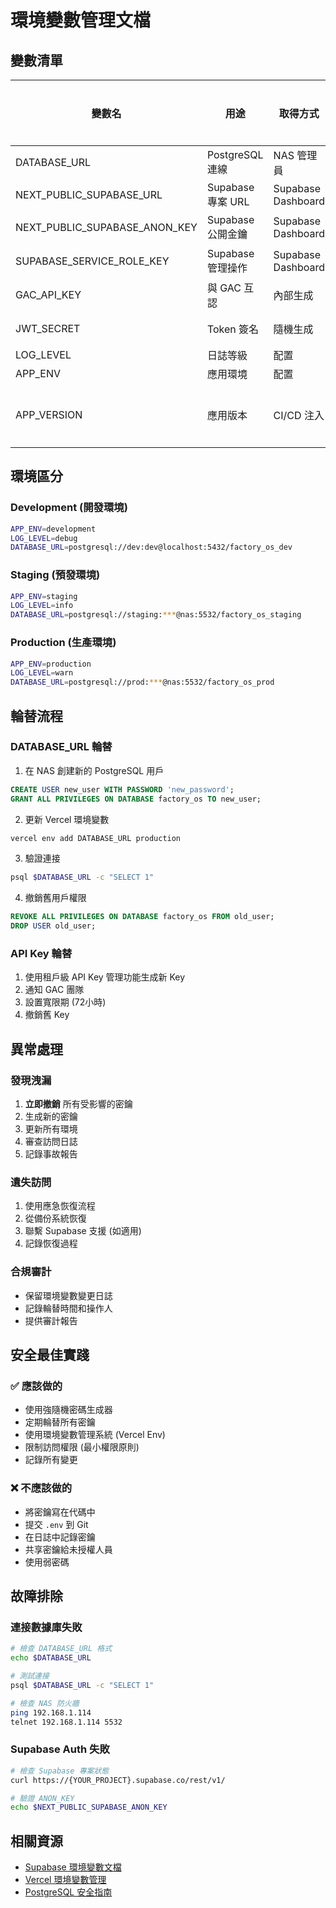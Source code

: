 # 環境變數管理文檔

## 變數清單

| 變數名 | 用途 | 取得方式 | 輪替週期 | 責任人 |
|--------|------|---------|---------|--------|
| DATABASE_URL | PostgreSQL 連線 | NAS 管理員 | 季度 | DevOps |
| NEXT_PUBLIC_SUPABASE_URL | Supabase 專案 URL | Supabase Dashboard | N/A | Tech Lead |
| NEXT_PUBLIC_SUPABASE_ANON_KEY | Supabase 公開金鑰 | Supabase Dashboard | 半年 | Tech Lead |
| SUPABASE_SERVICE_ROLE_KEY | Supabase 管理操作 | Supabase Dashboard | 半年 | Tech Lead |
| GAC_API_KEY | 與 GAC 互認 | 內部生成 | 季度 | Tech Lead |
| JWT_SECRET | Token 簽名 | 隨機生成 | 半年 | Security Team |
| LOG_LEVEL | 日誌等級 | 配置 | N/A | DevOps |
| APP_ENV | 應用環境 | 配置 | N/A | DevOps |
| APP_VERSION | 應用版本 | CI/CD 注入 | 每次部署 | CI/CD |

## 環境區分

### Development (開發環境)

```bash
APP_ENV=development
LOG_LEVEL=debug
DATABASE_URL=postgresql://dev:dev@localhost:5432/factory_os_dev
```

### Staging (預發環境)

```bash
APP_ENV=staging
LOG_LEVEL=info
DATABASE_URL=postgresql://staging:***@nas:5532/factory_os_staging
```

### Production (生產環境)

```bash
APP_ENV=production
LOG_LEVEL=warn
DATABASE_URL=postgresql://prod:***@nas:5532/factory_os_prod
```

## 輪替流程

### DATABASE_URL 輪替

1. 在 NAS 創建新的 PostgreSQL 用戶
```sql
CREATE USER new_user WITH PASSWORD 'new_password';
GRANT ALL PRIVILEGES ON DATABASE factory_os TO new_user;
```

2. 更新 Vercel 環境變數
```bash
vercel env add DATABASE_URL production
```

3. 驗證連接
```bash
psql $DATABASE_URL -c "SELECT 1"
```

4. 撤銷舊用戶權限
```sql
REVOKE ALL PRIVILEGES ON DATABASE factory_os FROM old_user;
DROP USER old_user;
```

### API Key 輪替

1. 使用租戶級 API Key 管理功能生成新 Key
2. 通知 GAC 團隊
3. 設置寬限期 (72小時)
4. 撤銷舊 Key

## 異常處理

### 發現洩漏

1. **立即撤銷** 所有受影響的密鑰
2. 生成新的密鑰
3. 更新所有環境
4. 審查訪問日誌
5. 記錄事故報告

### 遺失訪問

1. 使用應急恢復流程
2. 從備份系統恢復
3. 聯繫 Supabase 支援 (如適用)
4. 記錄恢復過程

### 合規審計

- 保留環境變數變更日誌
- 記錄輪替時間和操作人
- 提供審計報告

## 安全最佳實踐

### ✅ 應該做的

- 使用強隨機密碼生成器
- 定期輪替所有密鑰
- 使用環境變數管理系統 (Vercel Env)
- 限制訪問權限 (最小權限原則)
- 記錄所有變更

### ❌ 不應該做的

- 將密鑰寫在代碼中
- 提交 `.env` 到 Git
- 在日誌中記錄密鑰
- 共享密鑰給未授權人員
- 使用弱密碼

## 故障排除

### 連接數據庫失敗

```bash
# 檢查 DATABASE_URL 格式
echo $DATABASE_URL

# 測試連接
psql $DATABASE_URL -c "SELECT 1"

# 檢查 NAS 防火牆
ping 192.168.1.114
telnet 192.168.1.114 5532
```

### Supabase Auth 失敗

```bash
# 檢查 Supabase 專案狀態
curl https://{YOUR_PROJECT}.supabase.co/rest/v1/

# 驗證 ANON_KEY
echo $NEXT_PUBLIC_SUPABASE_ANON_KEY
```

## 相關資源

- [Supabase 環境變數文檔](https://supabase.com/docs/guides/auth)
- [Vercel 環境變數管理](https://vercel.com/docs/concepts/projects/environment-variables)
- [PostgreSQL 安全指南](https://www.postgresql.org/docs/current/user-manag.html)
